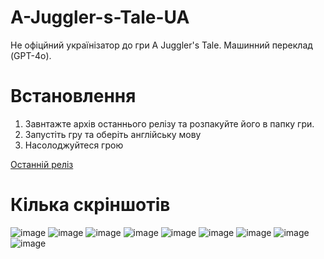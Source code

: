 # A-Juggler-s-Tale-UA
Не офіцйний українізатор до гри A Juggler's Tale. Машинний переклад (GPT-4o).

# Встановлення
1) Завнтажте архів останнього релізу та розпакуйте його в папку гри.
2) Запустіть гру та оберіть англійську мову
3) Насолоджуйтеся грою

[Останній реліз](https://github.com/Sergiy3013/A-Juggler-s-Tale-UA/releases/latest)

# Кілька скріншотів 
![image](https://github.com/user-attachments/assets/14b0e0a8-2da0-4828-a5f0-f21b9fe48135)
![image](https://github.com/user-attachments/assets/2b5d6808-b954-4076-b926-275ba9693138)
![image](https://github.com/user-attachments/assets/6b93f366-c240-4315-8a2d-33a0b9fde808)
![image](https://github.com/user-attachments/assets/80972f63-2ca1-4182-a00e-d1675562470a)
![image](https://github.com/user-attachments/assets/3fa274de-fd1b-4822-9c0e-9126105a66a9)
![image](https://github.com/user-attachments/assets/33366e83-939c-4be2-9c8b-2bb1a3fd3e51)
![image](https://github.com/user-attachments/assets/f0f3cdf1-a399-4584-a6e0-4583ff20c50f)
![image](https://github.com/user-attachments/assets/ec18c0ab-d485-4181-a673-c2df6d6238b3)
![image](https://github.com/user-attachments/assets/79910037-f2e5-47b0-8b55-94684b011f92)

